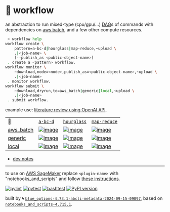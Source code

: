 # 📜 workflow

an abstraction to run mixed-type (cpu/gpu/...) [DAG](https://networkx.org/documentation/stable/reference/classes/digraph.html)s of commands with dependencies on [aws batch](https://aws.amazon.com/batch/), and a few other compute resources.

```bash
 > workflow help
workflow create \
	pattern=a-bc-d|hourglass|map-reduce,~upload \
	.|<job-name> \
	[--publish_as <public-object-name>]
 . create a <pattern> workflow.
workflow monitor \
	~download,node=<node>,publish_as=<public-object-name>,~upload \
	.|<job-name>
 . monitor workflow.
workflow submit \
	~download,dryrun,to=aws_batch|generic|local,~upload \
	.|<job-name>
 . submit workflow.
```

example use: [literature review using OpenAI API](https://github.com/kamangir/openai-commands/tree/main/openai_commands/literature_review).

|   |   |   |   |
| --- | --- | --- | --- |
| 📜 | [`a-bc-d`](./patterns/a-bc-d.dot) | [`hourglass`](./patterns/hourglass.dot) | [`map-reduce`](./patterns/map-reduce.dot) |
| [aws_batch](./runners/aws_batch.py) | [![image](https://kamangir-public.s3.ca-central-1.amazonaws.com/aws_batch-a-bc-d/workflow.gif?raw=true&random=yQp2HVBmwFDYo7FT)](https://kamangir-public.s3.ca-central-1.amazonaws.com/aws_batch-a-bc-d/workflow.gif?raw=true&random=yQp2HVBmwFDYo7FT) | [![image](https://kamangir-public.s3.ca-central-1.amazonaws.com/aws_batch-hourglass/workflow.gif?raw=true&random=nhxPRsX3U5emnsi8)](https://kamangir-public.s3.ca-central-1.amazonaws.com/aws_batch-hourglass/workflow.gif?raw=true&random=nhxPRsX3U5emnsi8) | [![image](https://kamangir-public.s3.ca-central-1.amazonaws.com/aws_batch-map-reduce/workflow.gif?raw=true&random=74BGHUg9gWoCosA7)](https://kamangir-public.s3.ca-central-1.amazonaws.com/aws_batch-map-reduce/workflow.gif?raw=true&random=74BGHUg9gWoCosA7) |
| [generic](./runners/generic.py) | [![image](https://kamangir-public.s3.ca-central-1.amazonaws.com/generic-a-bc-d/workflow.gif?raw=true&random=1IeS656IHFnznpCe)](https://kamangir-public.s3.ca-central-1.amazonaws.com/generic-a-bc-d/workflow.gif?raw=true&random=1IeS656IHFnznpCe) | [![image](https://kamangir-public.s3.ca-central-1.amazonaws.com/generic-hourglass/workflow.gif?raw=true&random=RYhMJ7jwxc0qb4h6)](https://kamangir-public.s3.ca-central-1.amazonaws.com/generic-hourglass/workflow.gif?raw=true&random=RYhMJ7jwxc0qb4h6) | [![image](https://kamangir-public.s3.ca-central-1.amazonaws.com/generic-map-reduce/workflow.gif?raw=true&random=u4hCW7Rjw5gkmM2U)](https://kamangir-public.s3.ca-central-1.amazonaws.com/generic-map-reduce/workflow.gif?raw=true&random=u4hCW7Rjw5gkmM2U) |
| [local](./runners/local.py) | [![image](https://kamangir-public.s3.ca-central-1.amazonaws.com/local-a-bc-d/workflow.gif?raw=true&random=m4cgA7vaKC2Z5B9t)](https://kamangir-public.s3.ca-central-1.amazonaws.com/local-a-bc-d/workflow.gif?raw=true&random=m4cgA7vaKC2Z5B9t) | [![image](https://kamangir-public.s3.ca-central-1.amazonaws.com/local-hourglass/workflow.gif?raw=true&random=9JBeriMne6qSAx8O)](https://kamangir-public.s3.ca-central-1.amazonaws.com/local-hourglass/workflow.gif?raw=true&random=9JBeriMne6qSAx8O) | [![image](https://kamangir-public.s3.ca-central-1.amazonaws.com/local-map-reduce/workflow.gif?raw=true&random=7cuImWwZ5wEmyLl1)](https://kamangir-public.s3.ca-central-1.amazonaws.com/local-map-reduce/workflow.gif?raw=true&random=7cuImWwZ5wEmyLl1) |

- [dev notes](https://arash-kamangir.medium.com/%EF%B8%8F-openai-experiments-54-e49117dc69ef)

---

to use on [AWS SageMaker](https://aws.amazon.com/sagemaker/) replace `<plugin-name>` with "notebooks_and_scripts" and follow [these instructions](https://github.com/kamangir/notebooks-and-scripts/blob/main/SageMaker.md).

[![pylint](https://github.com/kamangir/notebooks-and-scripts/actions/workflows/pylint.yml/badge.svg)](https://github.com/kamangir/notebooks-and-scripts/actions/workflows/pylint.yml) [![pytest](https://github.com/kamangir/notebooks-and-scripts/actions/workflows/pytest.yml/badge.svg)](https://github.com/kamangir/notebooks-and-scripts/actions/workflows/pytest.yml) [![bashtest](https://github.com/kamangir/notebooks-and-scripts/actions/workflows/bashtest.yml/badge.svg)](https://github.com/kamangir/notebooks-and-scripts/actions/workflows/bashtest.yml) [![PyPI version](https://img.shields.io/pypi/v/notebooks-and-scripts.svg)](https://pypi.org/project/notebooks-and-scripts/)

built by 🌀 [`blue_options-4.73.1-abcli-metadata-2024-09-15-09097`](https://github.com/kamangir/awesome-bash-cli), based on [`notebooks_and_scripts-4.715.1`](https://github.com/kamangir/notebooks-and-scripts).
